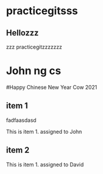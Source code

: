 # practicegitsss

## Hellozzz

zzz practicegitzzzzzzz

# John ng cs

#Happy Chinese New Year Cow 2021

## item 1
fadfaasdasd

This is item 1. assigned to John

## item 2

This is item 1. assigned to David
